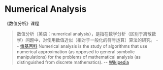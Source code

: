 # Numerical Analysis

《数值分析》课程

> 数值分析（英语：numerical analysis），是指在数学分析（区别于离散数学）问题中，对使用数值近似（相对于一般化的符号运算）算法的研究。 -- [维基百科](https://zh.wikipedia.org/wiki/%E6%95%B0%E5%80%BC%E5%88%86%E6%9E%90)
> Numerical analysis is the study of algorithms that use numerical approximation (as opposed to general symbolic manipulations) for the problems of mathematical analysis (as distinguished from discrete mathematics). -- [Wikipedia](https://en.wikipedia.org/wiki/Numerical_analysis)
